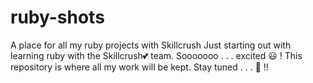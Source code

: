 # ruby-shots
A place for all my ruby projects with Skillcrush
Just starting out with learning ruby with the Skillcrush💕 team. Sooooooo . . . excited 😃 ! 
This repository is where all my work will be kept. Stay tuned . . . 🙏  !!
